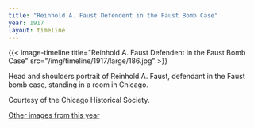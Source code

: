 ```yaml
---
title: "Reinhold A. Faust Defendent in the Faust Bomb Case"
year: 1917
layout: timeline
---
```


{{< image-timeline title="Reinhold A. Faust Defendent in the Faust Bomb Case" src="/img/timeline/1917/large/186.jpg" >}}


Head and shoulders portrait of Reinhold A. Faust, defendant in the Faust bomb case, standing in a room in Chicago. 

Courtesy of the Chicago Historical Society.  

[Other images from this year](/historical/timeline/1917)